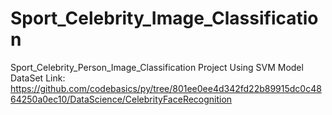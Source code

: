 # Sport_Celebrity_Image_Classification
Sport_Celebrity_Person_Image_Classification Project Using SVM Model
DataSet Link: 
https://github.com/codebasics/py/tree/801ee0ee4d342fd22b89915dc0c4864250a0ec10/DataScience/CelebrityFaceRecognition
